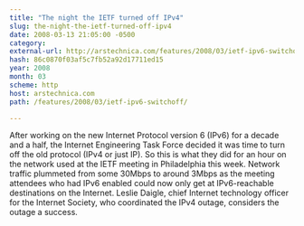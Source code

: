 ```yaml
---
title: "The night the IETF turned off IPv4"
slug: the-night-the-ietf-turned-off-ipv4
date: 2008-03-13 21:05:00 -0500
category: 
external-url: http://arstechnica.com/features/2008/03/ietf-ipv6-switchoff/
hash: 86c0870f03af5c7fb52a92d17711ed15
year: 2008
month: 03
scheme: http
host: arstechnica.com
path: /features/2008/03/ietf-ipv6-switchoff/

---
```


After working on the new Internet Protocol version 6 (IPv6) for a decade and a half, the Internet Engineering Task Force decided it was time to turn off the old protocol (IPv4 or just IP). So this is what they did for an hour on the network used at the IETF meeting in Philadelphia this week. Network traffic plummeted from some 30Mbps to around 3Mbps as the meeting attendees who had IPv6 enabled could now only get at IPv6-reachable destinations on the Internet. Leslie Daigle, chief Internet technology officer for the Internet Society, who coordinated the IPv4 outage, considers the outage a success.
